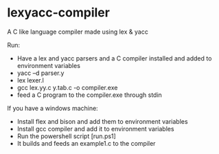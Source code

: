 # lexyacc-compiler
A C like language compiler made using lex &amp; yacc

Run:
- Have a lex and yacc parsers and a C compiler installed and added to environment variables
- yacc –d parser.y
- lex lexer.l
- gcc lex.yy.c y.tab.c -o compiler.exe
- feed a C program to the compiler.exe through stdin


If you have a windows machine:
- Install flex and bison and add them to environment variables
- Install gcc compiler and add it to environment variables
- Run the powershell script [run.ps1]
- It builds and feeds an example1.c to the compiler

